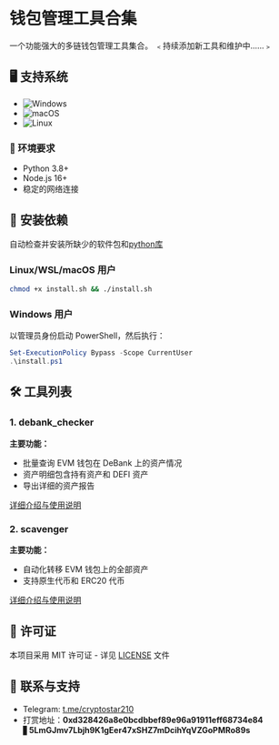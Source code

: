 
# 钱包管理工具合集
一个功能强大的多链钱包管理工具集合。  ﹤持续添加新工具和维护中......﹥

## 🖥️ 支持系统

- ![Windows](https://img.shields.io/badge/-Windows-0078D6?logo=windows&logoColor=white)
- ![macOS](https://img.shields.io/badge/-macOS-000000?logo=apple&logoColor=white)
- ![Linux](https://img.shields.io/badge/-Linux-FCC624?logo=linux&logoColor=black)


### 🌿 环境要求

- Python 3.8+
- Node.js 16+
- 稳定的网络连接

## 🚀 安装依赖
自动检查并安装所缺少的软件包和[python库](./requirements.txt)

### Linux/WSL/macOS 用户

```bash
chmod +x install.sh && ./install.sh
```

### Windows 用户

以管理员身份启动 PowerShell，然后执行：

```powershell
Set-ExecutionPolicy Bypass -Scope CurrentUser
.\install.ps1
```

## 🛠️ 工具列表

### 1. debank_checker

  **主要功能：**
  - 批量查询 EVM 钱包在 DeBank 上的资产情况
  - 资产明细包含持有资产和 DEFI 资产
  - 导出详细的资产报告
  
  [详细介绍与使用说明](./debank_checker/README.md)

### 2. scavenger

**主要功能：**
- 自动化转移 EVM 钱包上的全部资产
- 支持原生代币和 ERC20 代币

[详细介绍与使用说明](./scavenger/README.md)

## 📄 许可证

本项目采用 MIT 许可证 - 详见 [LICENSE](LICENSE) 文件

## 💬 联系与支持
- Telegram: [t.me/cryptostar210](https://t.me/cryptostar210)
- 打赏地址：**0xd328426a8e0bcdbbef89e96a91911eff68734e84** ▋**5LmGJmv7Lbjh9K1gEer47xSHZ7mDcihYqVZGoPMRo89s**